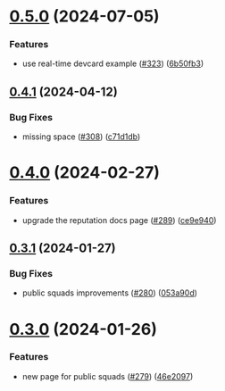 # [0.5.0](https://github.com/dailydotdev/docs/compare/v0.4.1...v0.5.0) (2024-07-05)


### Features

* use real-time devcard example ([#323](https://github.com/dailydotdev/docs/issues/323)) ([6b50fb3](https://github.com/dailydotdev/docs/commit/6b50fb3b7b7974603d3d4cbabb3b0b27155f4d3f))



## [0.4.1](https://github.com/dailydotdev/docs/compare/v0.4.0...v0.4.1) (2024-04-12)


### Bug Fixes

* missing space ([#308](https://github.com/dailydotdev/docs/issues/308)) ([c71d1db](https://github.com/dailydotdev/docs/commit/c71d1db4ffaf2d16df9f80bdb8e5df1fa3109569))



# [0.4.0](https://github.com/dailydotdev/docs/compare/v0.3.1...v0.4.0) (2024-02-27)


### Features

* upgrade the reputation docs page ([#289](https://github.com/dailydotdev/docs/issues/289)) ([ce9e940](https://github.com/dailydotdev/docs/commit/ce9e940ef3100f655a5a001e5b480ef2e08fc422))



## [0.3.1](https://github.com/dailydotdev/docs/compare/v0.3.0...v0.3.1) (2024-01-27)


### Bug Fixes

* public squads improvements ([#280](https://github.com/dailydotdev/docs/issues/280)) ([053a90d](https://github.com/dailydotdev/docs/commit/053a90d456356e8f8c9ca384b433798295c2a5f9))



# [0.3.0](https://github.com/dailydotdev/docs/compare/v0.2.1...v0.3.0) (2024-01-26)


### Features

* new page for public squads ([#279](https://github.com/dailydotdev/docs/issues/279)) ([46e2097](https://github.com/dailydotdev/docs/commit/46e2097174eb924c1af6983ef36a312da76d9a22))



